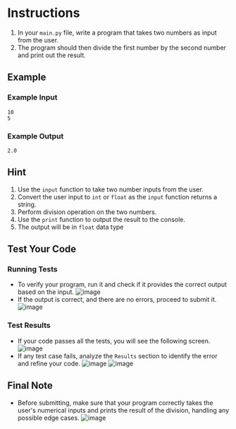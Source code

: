 # Instructions
1. In your `main.py` file, write a program that takes two numbers as input from the user.
2. The program should then divide the first number by the second number and print out the result.

## Example
### Example Input
```plaintext
10
5
```
### Example Output
```plaintext
2.0
```

## Hint
1. Use the `input` function to take two number inputs from the user.
2. Convert the user input to `int` or `float` as the `input` function returns a string.
3. Perform division operation on the two numbers.
4. Use the `print` function to output the result to the console.
5. The output will be in `float` data type

## Test Your Code
### Running Tests
- To verify your program, run it and check if it provides the correct output based on the input.
   ![image](tests_tools.png)
- If the output is correct, and there are no errors, proceed to submit it.
   ![image](submit.png)

### Test Results
- If your code passes all the tests, you will see the following screen.
   ![image](pass.png)
- If any test case fails, analyze the `Results` section to identify the error and refine your code.
   ![image](fail_tests.png)
   ![image](results.png)

## Final Note
- Before submitting, make sure that your program correctly takes the user's numerical inputs and prints the result of the division, handling any possible edge cases.
   ![image](submit.png)
